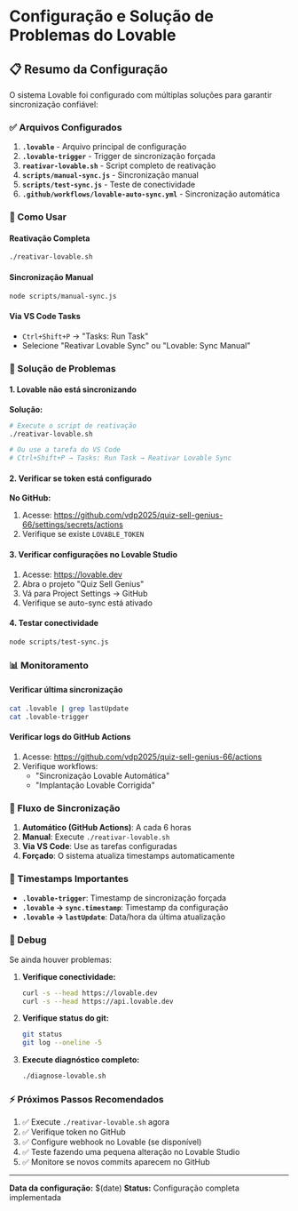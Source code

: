 # Configuração e Solução de Problemas do Lovable

## 📋 Resumo da Configuração

O sistema Lovable foi configurado com múltiplas soluções para garantir sincronização confiável:

### ✅ Arquivos Configurados

1. **`.lovable`** - Arquivo principal de configuração
2. **`.lovable-trigger`** - Trigger de sincronização forçada
3. **`reativar-lovable.sh`** - Script completo de reativação
4. **`scripts/manual-sync.js`** - Sincronização manual
5. **`scripts/test-sync.js`** - Teste de conectividade
6. **`.github/workflows/lovable-auto-sync.yml`** - Sincronização automática

### 🚀 Como Usar

#### Reativação Completa

```bash
./reativar-lovable.sh
```

#### Sincronização Manual

```bash
node scripts/manual-sync.js
```

#### Via VS Code Tasks

- `Ctrl+Shift+P` → "Tasks: Run Task"
- Selecione "Reativar Lovable Sync" ou "Lovable: Sync Manual"

### 🔧 Solução de Problemas

#### 1. Lovable não está sincronizando

**Solução:**

```bash
# Execute o script de reativação
./reativar-lovable.sh

# Ou use a tarefa do VS Code
# Ctrl+Shift+P → Tasks: Run Task → Reativar Lovable Sync
```

#### 2. Verificar se token está configurado

**No GitHub:**

1. Acesse: https://github.com/vdp2025/quiz-sell-genius-66/settings/secrets/actions
2. Verifique se existe `LOVABLE_TOKEN`

#### 3. Verificar configurações no Lovable Studio

1. Acesse: https://lovable.dev
2. Abra o projeto "Quiz Sell Genius"
3. Vá para Project Settings → GitHub
4. Verifique se auto-sync está ativado

#### 4. Testar conectividade

```bash
node scripts/test-sync.js
```

### 📊 Monitoramento

#### Verificar última sincronização

```bash
cat .lovable | grep lastUpdate
cat .lovable-trigger
```

#### Verificar logs do GitHub Actions

1. Acesse: https://github.com/vdp2025/quiz-sell-genius-66/actions
2. Verifique workflows:
   - "Sincronização Lovable Automática"
   - "Implantação Lovable Corrigida"

### 🔄 Fluxo de Sincronização

1. **Automático (GitHub Actions)**: A cada 6 horas
2. **Manual**: Execute `./reativar-lovable.sh`
3. **Via VS Code**: Use as tarefas configuradas
4. **Forçado**: O sistema atualiza timestamps automaticamente

### 📝 Timestamps Importantes

- **`.lovable-trigger`**: Timestamp de sincronização forçada
- **`.lovable` → `sync.timestamp`**: Timestamp da configuração
- **`.lovable` → `lastUpdate`**: Data/hora da última atualização

### 🐛 Debug

Se ainda houver problemas:

1. **Verifique conectividade:**

   ```bash
   curl -s --head https://lovable.dev
   curl -s --head https://api.lovable.dev
   ```

2. **Verifique status do git:**

   ```bash
   git status
   git log --oneline -5
   ```

3. **Execute diagnóstico completo:**
   ```bash
   ./diagnose-lovable.sh
   ```

### ⚡ Próximos Passos Recomendados

1. ✅ Execute `./reativar-lovable.sh` agora
2. ✅ Verifique token no GitHub
3. ✅ Configure webhook no Lovable (se disponível)
4. ✅ Teste fazendo uma pequena alteração no Lovable Studio
5. ✅ Monitore se novos commits aparecem no GitHub

---

**Data da configuração:** $(date)
**Status:** Configuração completa implementada

